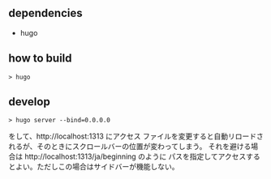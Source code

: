 ## dependencies
- hugo

## how to build
```
> hugo
```

## develop
```
> hugo server --bind=0.0.0.0
```
をして、http://localhost:1313 にアクセス
ファイルを変更すると自動リロードされるが、そのときにスクロールバーの位置が変わってしまう。
それを避ける場合は http://localhost:1313/ja/beginning のように
パスを指定してアクセスするとよい。ただしこの場合はサイドバーが機能しない。
